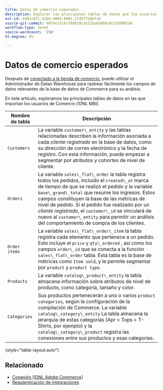 ```yaml
---
title: Datos de comercio esperados
description: Explorar las principales tablas de datos que los usuarios de Comercio importan en MBI
exl-id: b481c8fc-41b6-4094-8901-17d57f26bfc0
source-git-commit: 9974cc5c5cf89829ca522ba620b8c0c2d509610c
workflow-type: tm+mt
source-wordcount: '258'
ht-degree: 0%

---
```


# Datos de comercio esperados

Después de [conectado a la tienda de comercio](../../../data-analyst/importing-data/integrations/magento.md), puede utilizar el Administrador de Datas Warehouse para rastrear fácilmente los campos de datos relevantes de la base de datos de Commerce para su análisis.

En este artículo, exploramos las principales tablas de datos en las que importan los usuarios de Comercio [!DNL MBI].

| **Nombre de tabla** | **Descripción** |
|-----|-----|
| `Customers` | La variable `customer\_entity` y las tablas relacionadas describen la información asociada a cada *cliente registrado* en la base de datos, como su dirección de correo electrónico y la fecha de registro. Con esta información, puede empezar a segmentar por atributos y cohortes de nivel de cliente. |
| `Orders` | La variable `sales\_flat\_order` la tabla registra todos los pedidos, incluido el `created\_at` marca de tiempo de que se realizó el pedido y la variable `base\_grand\_total` que resume los ingresos. Estos campos constituyen la base de las métricas de nivel de pedido. Si el pedido fue realizado por un *cliente registrado*, el `customer\_id` se vinculará de nuevo al  `customer\_entity` para permitir un análisis del comportamiento de compra de los clientes. |
| `Order items` | La variable `sales\_flat\_order\_item` la tabla registra cada elemento que pertenece a un pedido. Esto incluye el `price` y `qty\_ordered` , así como los campos `order\_id` que se conecta a la función `sales\_flat\_order` tabla. Esta tabla es la base de métricas como `Item sold`, y le permite segmentar por `product` y `product type`. |
| `Products` | La variable `catalog\_product\_entity` la tabla almacena información sobre atributos de nivel de producto, como categoría, tamaño y color. |
| `Categories` | Sus productos pertenecerán a uno o varios `product categories`, según la configuración de la compilación de Commerce. La variable `catalog\_category\_entity` La tabla almacena la jerarquía de estas categorías (Apr > Tops > T-Shirts, por ejemplo) y la `catalog\_category\_product` registra las conexiones entre sus productos y esas categorías. |

{style=&quot;table-layout:auto&quot;}

## Relacionado

* [Conexión [!DNL Adobe Commerce]](../integrations/magento.md)
* [Reautenticación de integraciones](https://experienceleague.adobe.com/docs/commerce-knowledge-base/kb/how-to/mbi-reauthenticating-integrations.html?lang=en)
